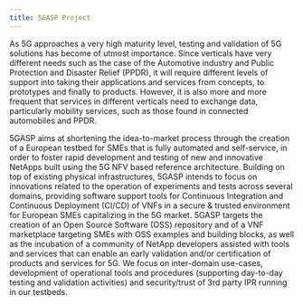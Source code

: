 ```yaml
---
title: 5GASP Project
---
```


As 5G approaches a very high maturity level, testing and validation of 5G solutions has become of utmost importance. Since verticals have very different needs such as the case of the Automotive industry and Public Protection and Disaster Relief (PPDR), it will require different levels of support into taking their applications and services from concepts, to prototypes and finally to products. However, it is also more and more frequent that services in different verticals need to exchange data, particularly mobility services, such as those found in connected automobiles and PPDR.

5GASP aims at shortening the idea-to-market process through the creation of a European testbed for SMEs that is fully automated and self-service, in order to foster rapid development and testing of new and innovative NetApps built using the 5G NFV based reference architecture. Building on top of existing physical infrastructures, 5GASP intends to focus on innovations related to the operation of experiments and tests across several domains, providing software support tools for Continuous Integration and Continuous Deployment (CI/CD) of VNFs in a secure & trusted environment for European SMEs capitalizing in the 5G market. 5GASP targets the creation of an Open Source Software (OSS) repository and of a VNF marketplace targeting SMEs with OSS examples and building blocks, as well as the incubation of a community of NetApp developers assisted with tools and services that can enable an early validation and/or certification of products and services for 5G. We focus on inter-domain use-cases, development of operational tools and procedures (supporting day-to-day testing and validation activities) and security/trust of 3rd party IPR running in our testbeds.